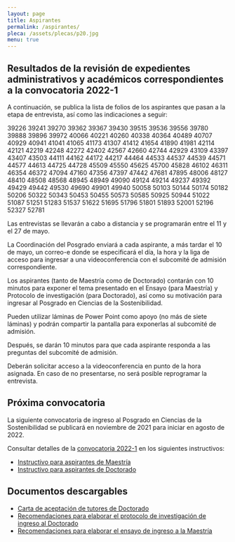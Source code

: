 ```yaml
---
layout: page
title: Aspirantes
permalink: /aspirantes/
pleca: /assets/plecas/p20.jpg
menu: true
---
```


## Resultados de la revisión de expedientes administrativos y académicos correspondientes a la convocatoria 2022-1 

A continuación, se publica la lista de folios de los aspirantes que pasan a la etapa de entrevista, así como las indicaciones a seguir: 

39226
39241
39270
39362
39367
39430
39515
39536
39556
39780
39888
39896
39972
40066
40221
40260
40338
40364
40489
40707
40929
40941
41041
41065
41173
41307
41412
41654
41890
41981
42114
42121
42219
42248
42272
42402
42567
42660
42744
42929
43109
43397
43407
43503
44111
44162
44172
44217
44464
44533
44537
44539
44571
44577
44613
44725
44728
45509
45550
45625
45700
45828
46102
46311
46354
46372
47094
47160
47356
47397
47442
47681
47895
48006
48127
48410
48508
48568
48945
48949
49090
49124
49214
49237
49392
49429
49442
49530
49690
49901
49940
50058
50103
50144
50174
50182
50206
50322
50343
50453
50455
50573
50585
50925
50944
51022
51087
51251
51283
51537
51622
51695
51796
51801
51893
52001
52196
52327
52781

Las entrevistas se llevarán a cabo a distancia y se programarán entre el 11 y el 27 de mayo.

La Coordinación del Posgrado enviará a cada aspirante, a más tardar el 10 de mayo, un correo-e donde se especificará el día, la hora y la liga de acceso para ingresar a una videoconferencia con el subcomité de admisión correspondiente.

Los aspirantes (tanto de Maestría como de Doctorado) contarán con 10 minutos para exponer el tema presentado en el Ensayo (para Maestría) y Protocolo de investigación (para Doctorado), así como su motivación para ingresar al Posgrado en Ciencias de la Sostenibilidad. 

Pueden utilizar láminas de Power Point como apoyo (no más de siete láminas) y podrán compartir la pantalla para exponerlas al subcomité de admisión.

Después, se darán 10 minutos para que cada aspirante responda a las preguntas del subcomité de admisión. 

Deberán solicitar acceso a la videoconferencia en punto de la hora asignada. En caso de no presentarse, no será posible reprogramar la entrevista.



## Próxima convocatoria

La siguiente convocatoria de ingreso al Posgrado en Ciencias de la Sostenibilidad se publicará en noviembre de 2021 para iniciar en agosto de 2022.

Consultar detalles de la [convocatoria 2022-1](/assets/docs/convocatoria_ingreso_2022-1.pdf) en los siguientes instructivos:

 - [Instructivo para aspirantes de Maestría](/assets/docs/instructivo-maestria.pdf)
 - [Instructivo para aspirantes de Doctorado](/assets/docs/instructivo-doctorado.pdf)
 


## Documentos descargables

 - [Carta de aceptación de tutores de Doctorado](/assets/formatos/aspirantes/formato_carta_aceptacion_tutor_doctorado.doc)
 - [Recomendaciones para elaborar el protocolo de investigación de ingreso al Doctorado](/assets/docs/recomendaciones_aspirantes_doctorado.pdf)
 - [Recomendaciones para elaborar el ensayo de ingreso a la Maestría](/assets/docs/recomendaciones_aspirantes_maestria.pdf)
